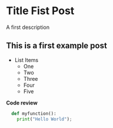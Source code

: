 # Title Fist Post
A first description

## This is a first example post
- List Items
  - One
  - Two
  - Three
  - Four
  - Five

**Code review**
```python
  def myfunction():
    print("Hello World");
```
